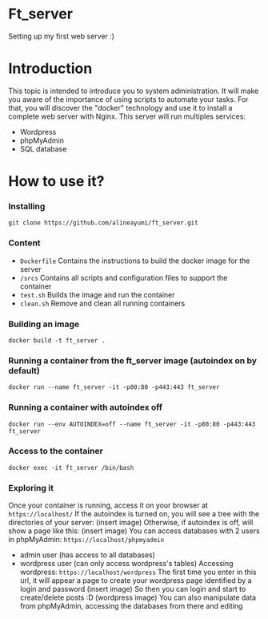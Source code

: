 # Ft_server
Setting up my first web server :)

# Introduction
This topic is intended to introduce you to system administration. 
It will make you aware of the importance of using scripts to automate your tasks.
For that, you will discover the "docker" technology and use it to install a complete web server with Nginx. 
This server will run multiples services: 
* Wordpress
* phpMyAdmin
* SQL database

# How to use it?

### Installing
```
git clone https://github.com/alineayumi/ft_server.git
```

### Content
* ```Dockerfile```
Contains the instructions to build the docker image for the server
* ```/srcs```
Contains all scripts and configuration files to support the container
* ```test.sh```
Builds the image and run the container
* ```clean.sh```
Remove and clean all running containers

### Building an image
```docker build -t ft_server .```

### Running a container from the ft_server image (autoindex on by default)
```docker run --name ft_server -it -p80:80 -p443:443 ft_server```

### Running a container with autoindex off
```docker run --env AUTOINDEX=off --name ft_server -it -p80:80 -p443:443 ft_server```

### Access to the container
```docker exec -it ft_server /bin/bash```

### Exploring it
Once your container is running, access it on your browser at ```https://localhost/```
If the autoindex is turned on, you will see a tree with the directories of your server:
(insert image)
Otherwise, if autoindex is off, will show a page like this:
(insert image)
You can access databases with 2 users in phpMyAdmin:
```https://localhost/phpmyadmin```
* admin user (has access to all databases)
* wordpress user (can only access wordpress's tables)
Accessing wordpress:
```https://localhost/wordpress```
The first time you enter in this url, it will appear a page to create your wordpress page identified by a login and password
(insert image)
So then you can login and start to create/delete posts :D
(wordpress image)
You can also manipulate data from phpMyAdmin, accessing the databases from there and editing